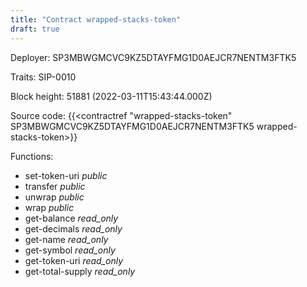 ```yaml
---
title: "Contract wrapped-stacks-token"
draft: true
---
```

Deployer: SP3MBWGMCVC9KZ5DTAYFMG1D0AEJCR7NENTM3FTK5

Traits:
 SIP-0010



Block height: 51881 (2022-03-11T15:43:44.000Z)

Source code: {{<contractref "wrapped-stacks-token" SP3MBWGMCVC9KZ5DTAYFMG1D0AEJCR7NENTM3FTK5 wrapped-stacks-token>}}

Functions:

* set-token-uri _public_
* transfer _public_
* unwrap _public_
* wrap _public_
* get-balance _read_only_
* get-decimals _read_only_
* get-name _read_only_
* get-symbol _read_only_
* get-token-uri _read_only_
* get-total-supply _read_only_
